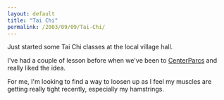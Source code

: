 ```yaml
---
layout: default
title: "Tai Chi"
permalink: /2003/09/09/Tai-Chi/
---
```


<P>Just started some Tai Chi classes at the local village hall.</P>
<P>I've had a couple of lesson before when we've been to <A class="" href="http://www.centerparcs.com/" target=_blank>CenterParcs</A> and really liked the idea.</P>
<P>For me, I'm looking to find a way to loosen up as I feel my muscles are getting really tight recently, especially my hamstrings. </P>
